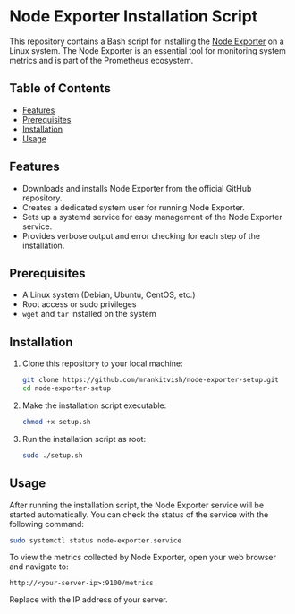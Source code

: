 # Node Exporter Installation Script

This repository contains a Bash script for installing the [Node Exporter](https://prometheus.io/docs/guides/node-exporter/) on a Linux system. The Node Exporter is an essential tool for monitoring system metrics and is part of the Prometheus ecosystem.

## Table of Contents

- [Features](#features)
- [Prerequisites](#prerequisites)
- [Installation](#installation)
- [Usage](#usage)

## Features

- Downloads and installs Node Exporter from the official GitHub repository.
- Creates a dedicated system user for running Node Exporter.
- Sets up a systemd service for easy management of the Node Exporter service.
- Provides verbose output and error checking for each step of the installation.

## Prerequisites

- A Linux system (Debian, Ubuntu, CentOS, etc.)
- Root access or sudo privileges
- `wget` and `tar` installed on the system

## Installation

1. Clone this repository to your local machine:

   ```bash
   git clone https://github.com/mrankitvish/node-exporter-setup.git
   cd node-exporter-setup
   ```
2. Make the installation script executable:

    ```bash
    chmod +x setup.sh
    ```

3. Run the installation script as root:

    ```bash
    sudo ./setup.sh
    ```
## Usage
After running the installation script, the Node Exporter service will be started automatically. You can check the status of the service with the following command:

```bash
sudo systemctl status node-exporter.service
```
To view the metrics collected by Node Exporter, open your web browser and navigate to:

```text
http://<your-server-ip>:9100/metrics
```
Replace <your-server-ip> with the IP address of your server.
